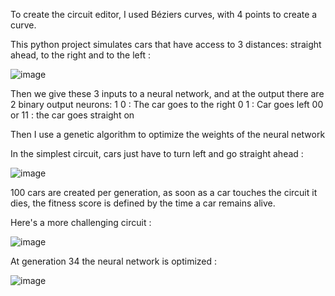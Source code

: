 To create the circuit editor, I used Béziers curves, with 4 points to create a curve.

This python project simulates cars that have access to 3 distances: straight ahead, to the right and to the left : 

![image](https://github.com/Arthurus-Projet/ai_car_racing/assets/133526137/f408a68d-78fb-44e1-91f4-1aae8f6c9b2c)

Then we give these 3 inputs to a neural network, and at the output there are 2 binary output neurons:
1 0 : The car goes to the right
0 1 : Car goes left
00 or 11 : the car goes straight on

Then I use a genetic algorithm to optimize the weights of the neural network

In the simplest circuit, cars just have to turn left and go straight ahead :

![image](https://github.com/Arthurus-Projet/ai_car_racing/assets/133526137/ee3692d7-00de-4182-bf5b-e6dfc065782b)

100 cars are created per generation, as soon as a car touches the circuit it dies, the fitness score is defined by the time a car remains alive.

Here's a more challenging circuit :

![image](https://github.com/Arthurus-Projet/ai_car_racing/assets/133526137/f2a38939-7140-43b1-9002-aef48ce43b9c)

At generation 34 the neural network is optimized :

![image](https://github.com/Arthurus-Projet/ai_car_racing/assets/133526137/400ba9ca-ccf3-44a4-9e5a-a178dff837e2)

